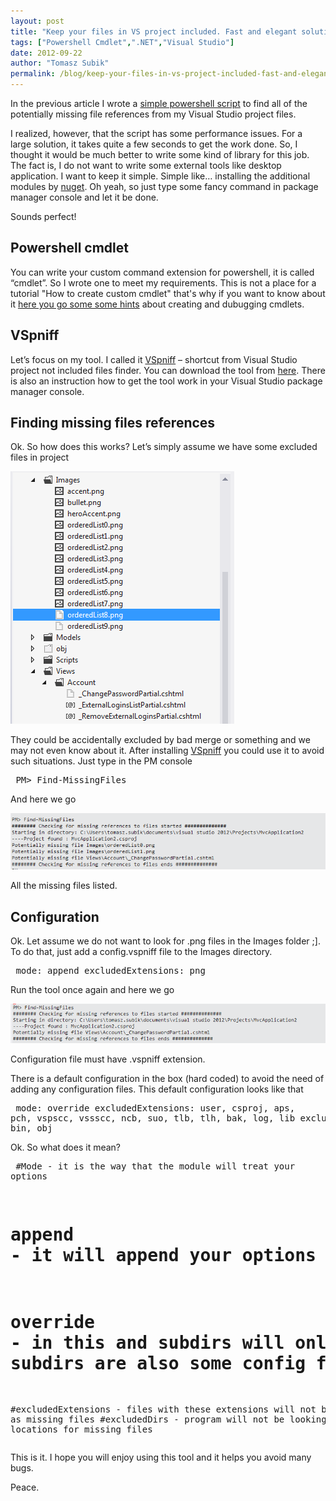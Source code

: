 ```yaml
---
layout: post
title: "Keep your files in VS project included. Fast and elegant solution"
tags: ["Powershell Cmdlet",".NET","Visual Studio"]
date: 2012-09-22
author: "Tomasz Subik"
permalink: /blog/keep-your-files-in-vs-project-included-fast-and-elegant-solution/
---
```


In the previous article I wrote a [simple powershell script](/blog/powershell-script-to-bring-your-publish-to-the-next-level/)
to find all of the potentially missing file references from my Visual Studio project files.

I realized, however, that the script has some performance issues. For a large solution, it takes quite
a few seconds to get the work done. So, I thought it would be much better to write some
kind of library for this job. The fact is, I do not want to write some external tools like desktop application.
I want to keep it simple. Simple like… installing the additional modules by [nuget](http://nuget.org/).
Oh yeah, so just type some fancy command in package manager console and let it be done.

<!--more-->

Sounds perfect!

## Powershell cmdlet

You can write your custom command extension for powershell, it is called “cmdlet”.
So I wrote one to meet my requirements.
This is not a place for a tutorial "How to create custom cmdlet" that's why if you want to know
about it [here you go some some hints](http://community.bartdesmet.net/blogs/bart/archive/2008/02/03/easy-windows-powershell-cmdlet-development-and-debugging.aspx) about creating and dubugging cmdlets.

## VSpniff

Let’s focus on my tool. I called it [VSpniff](https://github.com/tsubik/VSpniff) – shortcut from Visual Studio project not included files finder. You can download the tool from [here](https://github.com/tsubik/VSpniff). There is also an instruction how to get the tool work in your Visual Studio package manager console.

## Finding missing files references

Ok. So how does this works? Let’s simply assume we have some excluded files in project

![excluded files](/images/blog/vspniff_01.png "Excluded files")

They could be accidentally excluded by bad merge or something and we may not even know about it.
After installing [VSpniff](https://github.com/tsubik/VSpniff) you could use it to avoid such situations. Just type in the PM console

<noscript><pre>
PM> Find-MissingFiles
</pre></noscript>
<script src="https://gist.github.com/3766167.js?file=vspniff_command"> </script>

And here we go

![missing files listed](/images/blog/vspniff_02.png "Missing files listed")

All the missing files listed.

## Configuration

Ok. Let assume we do not want to look for .png files in the Images folder  ;]. To do that, just add a config.vspniff file to the Images directory.

<noscript><pre>
mode: append
excludedExtensions: png
</pre></noscript>
<script src="https://gist.github.com/3766167.js?file=vspniff_config"> </script>

Run the tool once again and here we go

![missing files listed 2](/images/blog/vspniff_03.png "Missing files listed 2")

Configuration file must have .vspniff extension.

There is a default configuration in the box (hard coded) to avoid the need of adding any
configuration files.
This default configuration looks like that

<noscript><pre>
mode: override
excludedExtensions: user, csproj, aps, pch, vspscc, vssscc, ncb, suo, tlb, tlh, bak, log, lib
excludedDirs: bin, obj
</pre></noscript>
<script src="https://gist.github.com/3766167.js?file=vspniff_default_config"> </script>

Ok. So what does it mean?

<noscript><pre>
#Mode - it is the way that the module will treat your options
# append - it will append your options to current options context
# override - in this and subdirs will only take this file options (unless in subdirs are also some config files)
#excludedExtensions - files with these extensions will not be listed as missing files
#excludedDirs - program will not be looking in these locations for missing files
</pre></noscript>
<script src="https://gist.github.com/3766167.js?file=vspniff_config_description"> </script>

This is it. I hope you will enjoy using this tool and it helps you avoid many bugs.

Peace.
